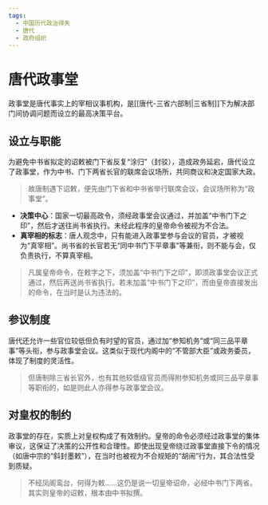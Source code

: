 ```yaml
---
tags:
  - 中国历代政治得失
  - 唐代
  - 政府组织
---
```


# 唐代政事堂

政事堂是唐代事实上的宰相议事机构，是[[唐代-三省六部制|三省制]]下为解决部门间协调问题而设立的最高决策平台。

## 设立与职能

为避免中书省拟定的诏敕被门下省反复“涂归”（封驳），造成政务延宕，唐代设立了政事堂，作为中书、门下两省长官的联席会议场所，共同商议和决定国家大政。

> 故唐制遇下诏敕，便先由门下省和中书省举行联席会议，会议场所称为“政事堂”。

- **决策中心**：国家一切最高政令，须经政事堂会议通过，并加盖“中书门下之印”，然后才送往尚书省执行。未经此程序的皇帝命令被视为不合法。
- **真宰相的标志**：唐人观念中，只有能进入政事堂参与会议的官员，才被视为“真宰相”。尚书省的长官若无“同中书门下平章事”等兼衔，则不能与会，仅负责执行，不算真宰相。

> 凡属皇帝命令，在敕字之下，须加盖“中书门下之印”，即须政事堂会议正式通过，然后再送尚书省执行。若未加盖“中书门下之印”，而由皇帝直接发出的命令，在当时是认为违法的。

## 参议制度

唐代还允许一些官位较低但负有时望的官员，通过加“参知机务”或“同三品平章事”等头衔，参与政事堂会议。这类似于现代内阁中的“不管部大臣”或政务委员，体现了制度的灵活性。

> 但唐制除三省长官外，也有其他较低级官员而得附参知机务或同三品平章事等职衔的，如是则此人亦得参与政事堂会议。

## 对皇权的制约

政事堂的存在，实质上对皇权构成了有效制约。皇帝的命令必须经过政事堂的集体审议，这保证了决策的公开性和合理性。即使出现皇帝绕过政事堂直接下令的情况（如唐中宗的“斜封墨敕”），在当时也被视为不合规矩的“胡闹”行为，其合法性受到质疑。

> 不经凤阁鸾台，何得为敕……这仍是说一切皇帝诏命，必经中书门下两省。其实则皇帝的诏敕，根本由中书拟撰。
